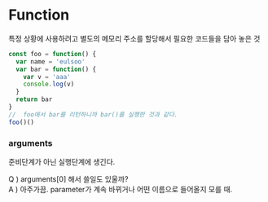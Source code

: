 # Function

특정 상황에 사용하려고 별도의 메모리 주소를 할당해서 필요한 코드들을 담아 놓은 것

 ```js
 const foo = function() {
   var name = 'eulsoo'
   var bar = function() {
     var v = 'aaa'
     console.log(v)
   } 
   return bar
 }
 //  foo에서 bar를 리턴하니까 bar()를 실행한 것과 같다.
 foo()()

 ```

 ### arguments

준비단계가 아닌 실행단계에 생긴다.

Q ) arguments[0] 해서 쓸일도 있울까?     
A ) 아주가끔. parameter가 계속 바뀌거나 어떤 이름으로 들어올지 모를 때.